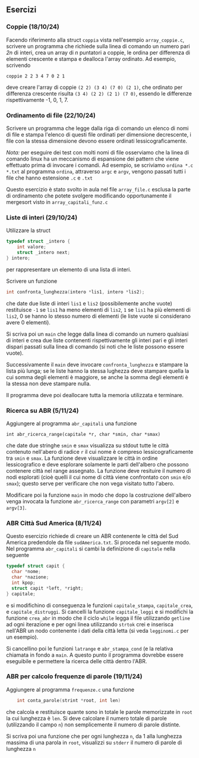 ## Esercizi


### Coppie (18/10/24)

Facendo riferimento alla struct `coppia` vista nell'esempio `array_coppie.c`, scrivere un programma che richiede sulla linea di comando un numero pari *2n* di interi, crea un array di *n* puntatori a coppie, le ordina per differenza di elementi crescente e stampa e dealloca l'array ordinato. Ad esempio, scrivendo
```
coppie 2 2 3 4 7 0 2 1
```
deve creare l'array di coppie `(2 2) (3 4) (7 0) (2 1)`, che ordinato per differenza crescente risulta 
`(3 4) (2 2) (2 1) (7 0)`, essendo le differenze rispettivamente -1, 0, 1, 7. 


### Ordinamento di file (22/10/24)

Scrivere un programma che legge dalla riga di comando un elenco di nomi di file e stampa 
l'elenco di questi file ordinati per dimensione decrescente, 
i file con la stessa dimensione devono essere ordinati lessicograficamente.

*Nota:* per eseguire dei test con molti nomi di file osserviamo che la linea di comando
linux ha un meccanismo di espansione dei pattern che viene effettuato prima
di invocare i comandi. Ad esempio, se scriviamo `ordina *.c *.txt` al programma 
`ordina`, attraverso `argc` e `argv`, vengono passati tutti i file che hanno estensione `.c` e `.txt`

Questo esercizio è stato svolto in aula nel file `array_file.c` esclusa la parte di ordinamento che 
potete svolgere modificando opportunamente il mergesort visto in `array_capitali_funz.c`


### Liste di interi (29/10/24)

Utilizzare la struct
```C
typedef struct _intero {
	int valore;
	struct _intero next;
} intero;
```
per rappresentare un elemento di una lista di interi. 

Scrivere un funzione 
```c
int confronta_lunghezza(intero *lis1, intero *lis2);
```
che date due liste di interi `lis1` e `lis2` (possibilemente anche vuote) restituisce `-1`
se `lis1` ha meno elementi di `lis2`, `1` se `lis1` ha più elementi di `lis2`, 0 se hanno lo stesso 
numero di elementi (le liste vuote si considerano avere 0 elementi).

Si scriva poi un `main` che legge dalla linea di comando un numero qualsiasi di interi e crea due liste contenenti 
rispettivamente gli interi pari e gli interi dispari passati sulla linea di comando (si noti che le liste possono essere vuote).

Successivamente il `main` deve invocare `confronta_lunghezza` e stampare la lista più lunga; se le liste hanno la stessa lughezza deve stampare quella la cui somma degli elementi è maggiore, se anche la somma degli elementi è la stessa non deve stampare nulla.

Il programma deve poi deallocare tutta la memoria utilizzata e terminare.   


### Ricerca su ABR (5/11/24)

Aggiungere al programma `abr_capitali` una funzione
```
int abr_ricerca_range(capitale *r, char *smin, char *smax)
```
che date due stringhe `smin` e `smax` visualizza su stdout tutte le città contenuto nell'abero di radice `r` il cui nome è compreso lessicograficamente tra `smin` e `smax`. La funzione deve visualizzare le città in 
ordine lessicografico e deve esplorare solamente le parti dell'albero che possono contenere città nel range assegnato. La funzione deve resituire il numero di nodi esplorati (cioè quelli il cui nome di città viene confrontato con `smin` e/o `smax`); questo serve per verificare che non vega visitato tutto l'abero.

Modificare poi la funzione `main` in modo che dopo la costruzione dell'albero venga invocata la funzione 
`abr_ricerca_range` con parametri `argv[2]` e `argv[3]`.   


### ABR Città Sud America (8/11/24)

Questo esercizio richiede di creare un ABR contenente le città del Sud America predendole da file `sudAmerica.txt`. Si proceda nel seguente modo. Nel programma `abr_capitali` si cambi la definizione di `capitale` nella seguente
```c
typedef struct capit {
  char *nome;
  char *nazione;
  int kpop;
  struct capit *left, *right;
} capitale;
```
e si modifichino di conseguenza le funzioni `capitale_stampa`, `capitale_crea`, e `capitale_distruggi`. Si cancelli la funzione `capitale_leggi` e si modifichi la funzione `crea_abr` in modo che il ciclo `while` legga il file utilizzando `getline` ad ogni iterazione e per ogni linea utilizzando `strtok` crei e inserisca nell'ABR un nodo contenente i dati della città letta (si veda `legginomi.c` per un esempio). 

Si cancellino poi le funzioni `latrange` e `abr_stampa_cond` (e la relativa chiamata in fondo a `main`. A questo punto il programma dovrebbe essere eseguibile e permettere la ricerca delle città dentro l'ABR. 



### ABR per calcolo frequenze di parole (19/11/24)


Aggiungere al programma `frequenze.c` una funzione
```c
	int conta_parole(strint *root, int len)
````
che calcola e restituisce quante sono in totale le parole memorizzate in `root` la cui lunghezza è `len`. Si deve calcolare il numero totale di parole (utilizzando il campo `n`) non semplicemente il numero di parole distinte. 

Si scriva poi una funzione che per ogni lunghezza `n`, da 1 alla lunghezza massima di una parola in `root`, visualizzi su `stderr` il numero di parole di lunghezza `n`



